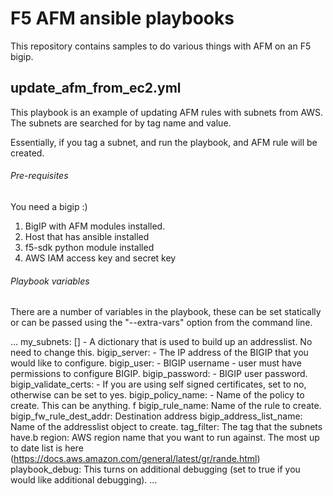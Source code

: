 # F5 AFM ansible playbooks

This repository contains samples to do various things with AFM on an F5 bigip.


## update_afm_from_ec2.yml

This playbook is an example of updating AFM rules with subnets from AWS. 
The subnets are searched for by tag name and value.

Essentially, if you tag a subnet, and run the playbook, and AFM rule will be created.

###### Pre-requisites
You need a bigip :)

1. BigIP with AFM modules installed.
2. Host that has ansible installed
3. f5-sdk python module installed
4. AWS IAM access key and secret key

###### Playbook variables

There are a number of variables in the playbook, these can be set statically or can be passed using the "--extra-vars" option from the command line.

...
    my_subnets: [] - A dictionary that is used to build up an addresslist. No need to change this.
    bigip_server:  - The IP address of the BIGIP that you would like to configure.
    bigip_user:    - BIGIP username - user must have permissions to configure BIGIP.
    bigip_password:  - BIGIP user password.
    bigip_validate_certs: - If you are using self signed certificates, set to no, otherwise can be set to yes.
    bigip_policy_name: - Name of the policy to create. This can be anything. f
    bigip_rule_name: Name of the rule to create. 
    bigip_fw_rule_dest_addr: Destination address
    bigip_address_list_name: Name of the addresslist object to create. 
    tag_filter: The tag that the subnets have.b
    region: AWS region name that you want to run against. The most up to date list is here (https://docs.aws.amazon.com/general/latest/gr/rande.html)
    playbook_debug: This turns on additional debugging (set to true if you would like additional debugging).
...
